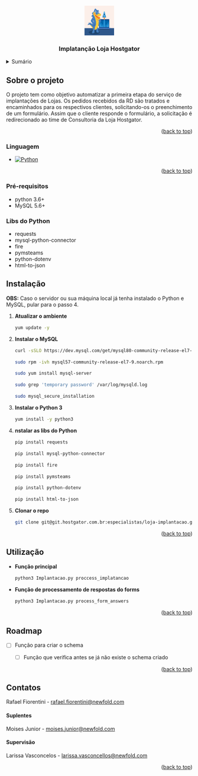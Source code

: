<!-- Improved compatibility of back to top link: See: https://github.com/othneildrew/Best-README-Template/pull/73 -->
<a name="readme-top"></a>
<!--
*** Thanks for checking out the Best-README-Template. If you have a suggestion
*** that would make this better, please fork the repo and create a pull request
*** or simply open an issue with the tag "enhancement".
*** Don't forget to give the project a star!
*** Thanks again! Now go create something AMAZING! :D
-->





<!-- PROJECT LOGO -->
<br />
<div align="center">
  <a href="https://git.hostgator.com.br/especialistas/loja-implantacao">
    <img src="images/snappy_logo.jpg" alt="Logo" width="80" height="80">
  </a>

<h3 align="center">Implatanção Loja Hostgator</h3>
</div>


<!-- TABLE OF CONTENTS -->
<details>
  <summary>Sumário</summary>
  <ol>
    <li>
      <a href="#sobre-o-projeto">Sobre o Projeto</a>
      <ul>
        <li><a href="#linguagem">Linguagem</a></li>
      </ul>
    </li>
    <li>
      <a href="#pré-requisitos">Pré-requisitos</a>
    </li>
    <li><a href="#libs-do-python">Libs do Python</a></li>
    <li><a href="#utilização">Utilização</a></li>
    <li><a href="#roadmap">Roadmap</a></li>
    <li><a href="#contatos">Contatos</a></li>
  </ol>
</details>



<!-- ABOUT THE PROJECT -->
## Sobre o projeto

O projeto tem como objetivo automatizar a primeira etapa do serviço de implantações de Lojas.
Os pedidos recebidos da RD são tratados e encaminhados para os respectivos clientes, solicitando-os o preenchimento de um formulário.
Assim que o cliente responde o formulário, a solicitação é redirecionado ao time de Consultoria da Loja Hostgator.

<p align="right">(<a href="#readme-top">back to top</a>)</p>



### Linguagem

* [![Python][Python.org]][Python-url]


<p align="right">(<a href="#readme-top">back to top</a>)</p>


### Pré-requisitos

* python 3.6+
* MySQL 5.6+

### Libs do Python

* requests
* mysql-python-connector
* fire
* pymsteams
* python-dotenv
* html-to-json

## Instalação
**OBS:** Caso o servidor ou sua máquina local já tenha instalado o Python e MySQL, pular para o passo 4.

1. **Atualizar o ambiente**

   ```sh
   yum update -y
   ```
2. **Instalar o MySQL**

   ```sh
   curl -sSLO https://dev.mysql.com/get/mysql80-community-release-el7-5.noarch.rpm
   ```
   ```sh
   sudo rpm -ivh mysql57-community-release-el7-9.noarch.rpm
   ```
   ```sh
   sudo yum install mysql-server
   ```
   ```sh
   sudo grep 'temporary password' /var/log/mysqld.log
   ```
   ```sh
   sudo mysql_secure_installation
   ```
3. **Instalar o Python 3**

   ```sh
   yum install -y python3
   ```
4. **nstalar as libs do Python**

   ```sh
   pip install requests
   ```
   ```sh
   pip install mysql-python-connector
   ```
   ```sh
   pip install fire
   ```
   ```sh
   pip install pymsteams
   ```
   ```sh
   pip install python-dotenv
   ```
   ```sh
   pip install html-to-json
   ```
5. **Clonar o repo**

   ```sh
   git clone git@git.hostgator.com.br:especialistas/loja-implantacao.git
   ```

<p align="right">(<a href="#readme-top">back to top</a>)</p>



<!-- USAGE EXAMPLES -->
## Utilização
* **Função principal**

   ```sh
   python3 Implantacao.py proccess_implatancao
   ```
* **Função de processamento de respostas do forms**

   ```sh
   python3 Implantacao.py process_form_answers
   ```
<p align="right">(<a href="#readme-top">back to top</a>)</p>


<!-- ROADMAP -->
## Roadmap

- [ ] Função para criar o schema
    - [ ] Função que verifica antes se já não existe o schema criado


<p align="right">(<a href="#readme-top">back to top</a>)</p>


<!-- CONTACT -->
## Contatos

Rafael Fiorentini - rafael.fiorentini@newfold.com

#### Suplentes

Moises Junior - moises.junior@newfold.com

#### Supervisão

Larissa Vasconcelos - larissa.vasconcellos@newfold.com

<p align="right">(<a href="#readme-top">back to top</a>)</p>



<!-- MARKDOWN LINKS & IMAGES -->
<!-- https://www.markdownguide.org/basic-syntax/#reference-style-links -->
[product-screenshot]: images/screenshot.png
[Next.js]: https://img.shields.io/badge/next.js-000000?style=for-the-badge&logo=nextdotjs&logoColor=white
[Next-url]: https://nextjs.org/
[React.js]: https://img.shields.io/badge/React-20232A?style=for-the-badge&logo=react&logoColor=61DAFB
[React-url]: https://reactjs.org/
[Vue.js]: https://img.shields.io/badge/Vue.js-35495E?style=for-the-badge&logo=vuedotjs&logoColor=4FC08D
[Vue-url]: https://vuejs.org/
[Angular.io]: https://img.shields.io/badge/Angular-DD0031?style=for-the-badge&logo=angular&logoColor=white
[Angular-url]: https://angular.io/
[Svelte.dev]: https://img.shields.io/badge/Svelte-4A4A55?style=for-the-badge&logo=svelte&logoColor=FF3E00
[Svelte-url]: https://svelte.dev/
[Laravel.com]: https://img.shields.io/badge/Laravel-FF2D20?style=for-the-badge&logo=laravel&logoColor=white
[Laravel-url]: https://laravel.com
[Bootstrap.com]: https://img.shields.io/badge/Bootstrap-563D7C?style=for-the-badge&logo=bootstrap&logoColor=white
[Bootstrap-url]: https://getbootstrap.com
[JQuery.com]: https://img.shields.io/badge/jQuery-0769AD?style=for-the-badge&logo=jquery&logoColor=white
[JQuery-url]: https://jquery.com
[Python.org]: https://img.shields.io/badge/python-3670A0?style=for-the-badge&logo=python&logoColor=ffdd54
[Python-url]: https://www.python.org/